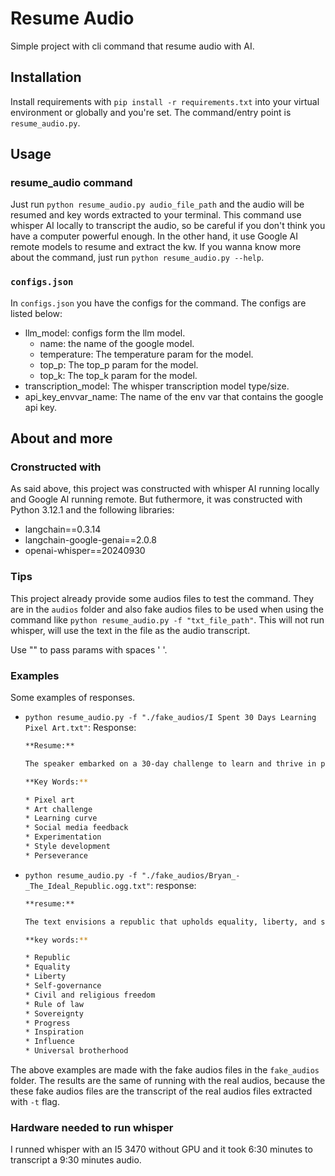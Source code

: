 # Resume Audio
Simple project with cli command that resume audio with AI.

## Installation
Install requirements with `pip install -r requirements.txt` into your virtual environment or globally and 
you're set. The command/entry point is `resume_audio.py`.

## Usage
### resume_audio command
Just run `python resume_audio.py audio_file_path` and the audio will be resumed and key words extracted to your
terminal. This command use whisper AI locally to transcript the audio, so be careful if you don't think you 
have a computer powerful enough. In the other hand, it use Google AI remote models to resume and extract the kw.
If you wanna know more about the command, just run `python resume_audio.py --help`.


### `configs.json`
In `configs.json` you have the configs for the command. The configs are listed below:
- llm_model: configs form the llm model.
    - name: the name of the google model.
    - temperature: The temperature param for the model.
    - top_p: The top_p param for the model.
    - top_k: The top_k param for the model.
- transcription_model: The whisper transcription model type/size.
- api_key_envvar_name: The name of the env var that contains the google api key.

## About and more
### Cronstructed with
As said above, this project was constructed with whisper AI running locally and Google AI running remote.
But futhermore, it was constructed with Python 3.12.1 and the following libraries:
- langchain==0.3.14
- langchain-google-genai==2.0.8
- openai-whisper==20240930

### Tips
This project already provide some audios files to test the command. They are in the `audios` folder and also 
fake audios files to be used when using the command like `python resume_audio.py -f "txt_file_path"`. This 
will not run whisper, will use the text in the file as the audio transcript.

Use "" to pass params with spaces ' '.

### Examples
Some examples of responses.
- `python resume_audio.py -f "./fake_audios/I Spent 30 Days Learning Pixel Art.txt"`:
    Response:
    ```bash
    **Resume:**

    The speaker embarked on a 30-day challenge to learn and thrive in pixel art, despite having no prior experience. Despite initial setbacks, they persisted, experimenting with different techniques and seeking feedback from social media. By the end of the challenge, they had developed their own unique style and received positive feedback on their work.

    **Key Words:**

    * Pixel art
    * Art challenge
    * Learning curve
    * Social media feedback
    * Experimentation
    * Style development
    * Perseverance
    ```
- `python resume_audio.py -f "./fake_audios/Bryan_-_The_Ideal_Republic.ogg.txt"`:
    response:
    ```bash
    **resume:**

    The text envisions a republic that upholds equality, liberty, and self-governance. It emphasizes the importance of civil and religious freedom, the rule of law, and the sovereignty of citizens. The republic is depicted as a beacon of hope and inspiration, influencing global progress and resolving societal issues.

    **key words:**

    * Republic
    * Equality
    * Liberty
    * Self-governance
    * Civil and religious freedom
    * Rule of law
    * Sovereignty
    * Progress
    * Inspiration
    * Influence
    * Universal brotherhood
    ```

The above examples are made with the fake audios files in the `fake_audios` folder. The results are the same of 
running with the real audios, because the these fake audios files are the transcript of the real audios files 
extracted with `-t` flag.

### Hardware needed to run whisper
I runned whisper with an I5 3470 without GPU and it took 6:30 minutes to transcript a 9:30 minutes audio.